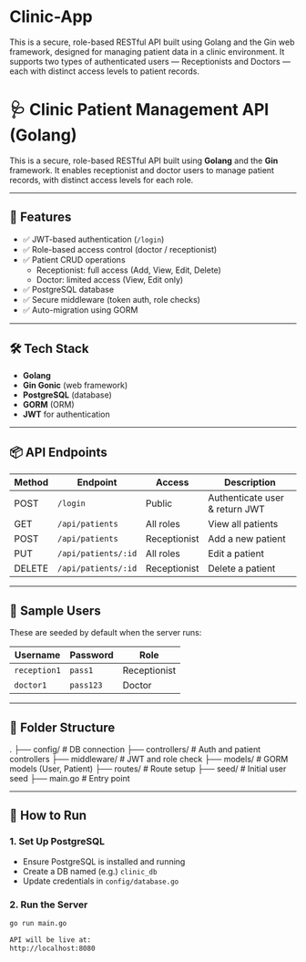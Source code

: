 # Clinic-App
This is a secure, role-based RESTful API built using Golang and the Gin web framework, designed for managing patient data in a clinic environment. It supports two types of authenticated users — Receptionists and Doctors — each with distinct access levels to patient records.

# 🩺 Clinic Patient Management API (Golang)

This is a secure, role-based RESTful API built using **Golang** and the **Gin** framework. It enables receptionist and doctor users to manage patient records, with distinct access levels for each role.

---

## 🚀 Features

- ✅ JWT-based authentication (`/login`)
- ✅ Role-based access control (doctor / receptionist)
- ✅ Patient CRUD operations
  - Receptionist: full access (Add, View, Edit, Delete)
  - Doctor: limited access (View, Edit only)
- ✅ PostgreSQL database
- ✅ Secure middleware (token auth, role checks)
- ✅ Auto-migration using GORM

---

## 🛠️ Tech Stack

- **Golang**
- **Gin Gonic** (web framework)
- **PostgreSQL** (database)
- **GORM** (ORM)
- **JWT** for authentication

---

## 📦 API Endpoints

| Method | Endpoint               | Access        | Description             |
|--------|------------------------|---------------|-------------------------|
| POST   | `/login`               | Public        | Authenticate user & return JWT |
| GET    | `/api/patients`        | All roles     | View all patients       |
| POST   | `/api/patients`        | Receptionist  | Add a new patient       |
| PUT    | `/api/patients/:id`    | All roles     | Edit a patient          |
| DELETE | `/api/patients/:id`    | Receptionist  | Delete a patient        |

---

## 🧪 Sample Users

These are seeded by default when the server runs:

| Username     | Password | Role         |
|--------------|----------|--------------|
| `reception1` | `pass1`  | Receptionist |
| `doctor1`    | `pass123`| Doctor       |

---

## 📁 Folder Structure

.
├── config/ # DB connection
├── controllers/ # Auth and patient controllers
├── middleware/ # JWT and role check
├── models/ # GORM models (User, Patient)
├── routes/ # Route setup
├── seed/ # Initial user seed
├── main.go # Entry point


---

## 🧰 How to Run

### 1. Set Up PostgreSQL

- Ensure PostgreSQL is installed and running
- Create a DB named (e.g.) `clinic_db`
- Update credentials in `config/database.go`

### 2. Run the Server

```bash
go run main.go

API will be live at:
http://localhost:8080

